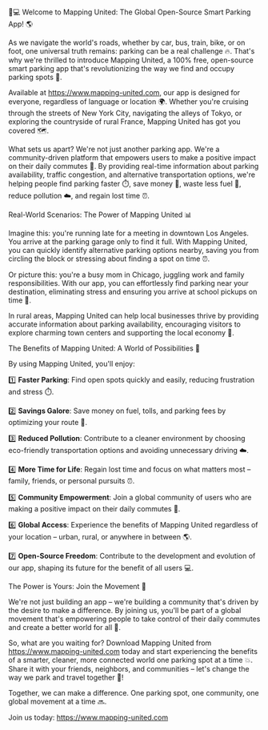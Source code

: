 🚗💻 Welcome to Mapping United: The Global Open-Source Smart Parking App! 🌎

As we navigate the world's roads, whether by car, bus, train, bike, or on foot, one universal truth remains: parking can be a real challenge 🔥. That's why we're thrilled to introduce Mapping United, a 100% free, open-source smart parking app that's revolutionizing the way we find and occupy parking spots 🎉.

Available at https://www.mapping-united.com, our app is designed for everyone, regardless of language or location 🌍. Whether you're cruising through the streets of New York City, navigating the alleys of Tokyo, or exploring the countryside of rural France, Mapping United has got you covered 🗺️.

What sets us apart? We're not just another parking app. We're a community-driven platform that empowers users to make a positive impact on their daily commutes 💪. By providing real-time information about parking availability, traffic congestion, and alternative transportation options, we're helping people find parking faster ⏱️, save money 💸, waste less fuel 🚗, reduce pollution ☁️, and regain lost time ⏰.

Real-World Scenarios: The Power of Mapping United 📊

Imagine this: you're running late for a meeting in downtown Los Angeles. You arrive at the parking garage only to find it full. With Mapping United, you can quickly identify alternative parking options nearby, saving you from circling the block or stressing about finding a spot on time ⏰.

Or picture this: you're a busy mom in Chicago, juggling work and family responsibilities. With our app, you can effortlessly find parking near your destination, eliminating stress and ensuring you arrive at school pickups on time 🚌.

In rural areas, Mapping United can help local businesses thrive by providing accurate information about parking availability, encouraging visitors to explore charming town centers and supporting the local economy 💸.

The Benefits of Mapping United: A World of Possibilities 🌟

By using Mapping United, you'll enjoy:

1️⃣ **Faster Parking**: Find open spots quickly and easily, reducing frustration and stress ⏱️.

2️⃣ **Savings Galore**: Save money on fuel, tolls, and parking fees by optimizing your route 🚗.

3️⃣ **Reduced Pollution**: Contribute to a cleaner environment by choosing eco-friendly transportation options and avoiding unnecessary driving ☁️.

4️⃣ **More Time for Life**: Regain lost time and focus on what matters most – family, friends, or personal pursuits ⏰.

5️⃣ **Community Empowerment**: Join a global community of users who are making a positive impact on their daily commutes 💪.

6️⃣ **Global Access**: Experience the benefits of Mapping United regardless of your location – urban, rural, or anywhere in between 🌎.

7️⃣ **Open-Source Freedom**: Contribute to the development and evolution of our app, shaping its future for the benefit of all users 💻.

The Power is Yours: Join the Movement 🚀

We're not just building an app – we're building a community that's driven by the desire to make a difference. By joining us, you'll be part of a global movement that's empowering people to take control of their daily commutes and create a better world for all 🌈.

So, what are you waiting for? Download Mapping United from https://www.mapping-united.com today and start experiencing the benefits of a smarter, cleaner, more connected world one parking spot at a time 💥. Share it with your friends, neighbors, and communities – let's change the way we park and travel together 🌟!

Together, we can make a difference. One parking spot, one community, one global movement at a time 🔜.

Join us today: https://www.mapping-united.com